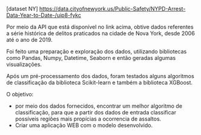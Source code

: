 [dataset NY] https://data.cityofnewyork.us/Public-Safety/NYPD-Arrest-Data-Year-to-Date-/uip8-fykc

Por meio da API que está disponível no link acima, obtive dados referentes a série histórica de delitos praticados na cidade de Nova York, desde 2006 até o ano de 2019.

Foi feito uma preparação e exploração dos dados,  utilizando bibliotecas como Pandas, Numpy, Datetime, Seaborn e então geradas algumas visualizações.

Após um pré-processamento dos dados, foram testados alguns algoritmos de classificação da biblioteca Scikit-learn e também a biblioteca XGBoost.

O objetivo:
 - por meio dos dados fornecidos, encontrar um melhor algoritmo de classificação, para que a partir dos dados de entrada classificar possíveis regiões mais propícias a ocorrencia de assaltos.
 - Criar uma aplicação WEB com o modelo desenvolvido.
